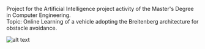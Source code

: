 Project for the Artificial Intelligence project activity of the Master's Degree in Computer Engineering. <br>
Topic: Online Learning of a vehicle adopting the Breitenberg architecture for obstacle avoidance.

![alt text](https://github.com/k-kappa/AttivitaProgettualeIA/master/Documents/AIDOCjpg/AttivitàProgettualeIAKoss_EN_page-0001.jpg?raw=true)
